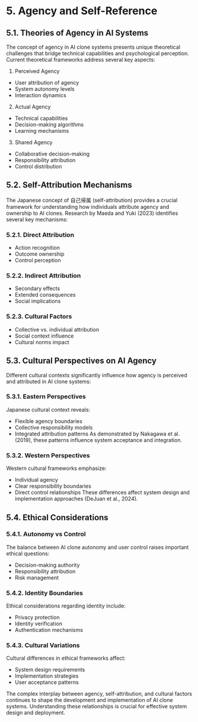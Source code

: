 # 5. Agency and Self-Reference

## 5.1. Theories of Agency in AI Systems

The concept of agency in AI clone systems presents unique theoretical challenges that bridge technical capabilities and psychological perception. Current theoretical frameworks address several key aspects:

1. Perceived Agency
- User attribution of agency
- System autonomy levels
- Interaction dynamics

2. Actual Agency
- Technical capabilities
- Decision-making algorithms
- Learning mechanisms

3. Shared Agency
- Collaborative decision-making
- Responsibility attribution
- Control distribution

## 5.2. Self-Attribution Mechanisms

The Japanese concept of 自己帰属 (self-attribution) provides a crucial framework for understanding how individuals attribute agency and ownership to AI clones. Research by Maeda and Yuki (2023) identifies several key mechanisms:

### 5.2.1. Direct Attribution
- Action recognition
- Outcome ownership
- Control perception

### 5.2.2. Indirect Attribution
- Secondary effects
- Extended consequences
- Social implications

### 5.2.3. Cultural Factors
- Collective vs. individual attribution
- Social context influence
- Cultural norms impact

## 5.3. Cultural Perspectives on AI Agency

Different cultural contexts significantly influence how agency is perceived and attributed in AI clone systems:

### 5.3.1. Eastern Perspectives
Japanese cultural context reveals:
- Flexible agency boundaries
- Collective responsibility models
- Integrated attribution patterns
As demonstrated by Nakagawa et al. (2019), these patterns influence system acceptance and integration.

### 5.3.2. Western Perspectives
Western cultural frameworks emphasize:
- Individual agency
- Clear responsibility boundaries
- Direct control relationships
These differences affect system design and implementation approaches (DeJuan et al., 2024).

## 5.4. Ethical Considerations

### 5.4.1. Autonomy vs Control
The balance between AI clone autonomy and user control raises important ethical questions:
- Decision-making authority
- Responsibility attribution
- Risk management

### 5.4.2. Identity Boundaries
Ethical considerations regarding identity include:
- Privacy protection
- Identity verification
- Authentication mechanisms

### 5.4.3. Cultural Variations
Cultural differences in ethical frameworks affect:
- System design requirements
- Implementation strategies
- User acceptance patterns

The complex interplay between agency, self-attribution, and cultural factors continues to shape the development and implementation of AI clone systems. Understanding these relationships is crucial for effective system design and deployment.
